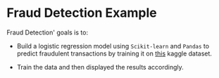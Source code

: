 # Fraud Detection Example

Fraud Detection' goals is to:

- Build a logistic regression model using `Scikit-learn` and `Pandas` to predict fraudulent transactions by training it on [this](https://www.kaggle.com/mlg-ulb/creditcardfraud) kaggle dataset.

- Train the data and then displayed the results accordingly.
